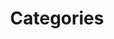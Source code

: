 ---
title: "Categories"
layout: "categories"
slug: "categories"
menu:
    main:
        weight: -70
        params: 
            icon: categories
---
